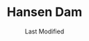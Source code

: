 ---
layout: location-page
date: Last Modified
description: "Local COVID-19 testing is available at Hansen Dam in Lake View Terrace, California, USA."
permalink: "locations/california/lake-view-terrace/hansen-dam/"
tags:
  - locations
  - california
title: Hansen Dam
state: California
stateAbbr: CA
hood: "Lake View Terrace"
address: "11798 Foothill Blvd"
city: "Lake View Terrace"
zip: "91342"
mapUrl: "http://maps.apple.com/?q=Hansen+Dam&address=11798+Foothill+Blvd,Lake+View+Terrace,California,91342"
locationType: Drive-thru
phone: "undefined"
website: "https://lacovidprod.service-now.com/rrs"
onlineBooking: true
closed: undefined
closedUpdate: April 16th, 2020
notes: "By appointment only. Only for individuals with symptoms."
days: Hours unknown
ctaMessage: Schedule a test
ctaUrl: "https://lacovidprod.service-now.com/rrs"
---